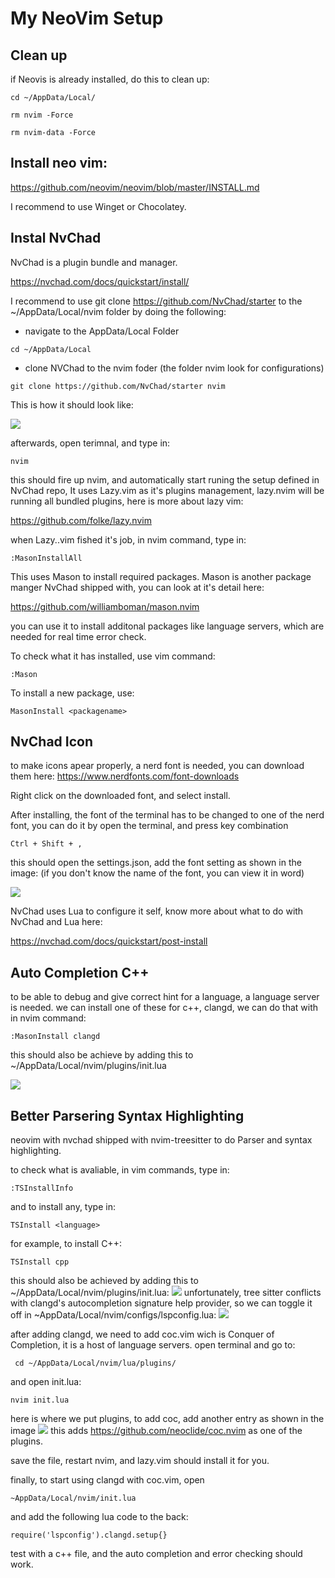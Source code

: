 # My NeoVim Setup

## Clean up
if Neovis is already installed, do this to clean up:
```
cd ~/AppData/Local/ 
```
```
rm nvim -Force
```
``` 
rm nvim-data -Force 
```
## Install neo vim:

https://github.com/neovim/neovim/blob/master/INSTALL.md

I recommend to use Winget or Chocolatey.


## Instal NvChad
NvChad is a plugin bundle and manager.

https://nvchad.com/docs/quickstart/install/

I recommend to use 
git clone https://github.com/NvChad/starter
to the ~/AppData/Local/nvim folder by doing the following:
* navigate to the AppData/Local Folder
``` 
cd ~/AppData/Local
```
* clone NVChad to the nvim foder (the folder nvim look for configurations) 
```
git clone https://github.com/NvChad/starter nvim
```

This is how it should look like:

![](resources/NvChadLocation.png)

afterwards, open terimnal, and type in:
```
nvim
```
this should fire up nvim, and automatically start runing the setup defined in NvChad repo, It uses Lazy.vim as it's plugins management, lazy.nvim will be running all bundled plugins, here is more about lazy vim:

https://github.com/folke/lazy.nvim

when Lazy..vim fished it's job, in nvim command, type in:
```
:MasonInstallAll
```
This uses Mason to install required packages. Mason is another package manger NvChad shipped with, you can look at it's detail here:

https://github.com/williamboman/mason.nvim

you can use it to install additonal packages like language servers, which are needed for real time error check.

To check what it has installed, use vim command:
```
:Mason
```

To install a new package, use:
```
MasonInstall <packagename>
```

## NvChad Icon
to make icons apear properly, a nerd font is needed, you can download them here:
https://www.nerdfonts.com/font-downloads

Right click on the downloaded font, and select install.

After installing, the font of the terminal has to be changed to one of the nerd font, you can do it by open the terminal, and press key combination
```
Ctrl + Shift + ,
``` 
this should open the settings.json, add the font setting as shown in the image: (if you don't know the name of the font, you can view it in word)


![](resources/NVChadIcon.png)

NvChad uses Lua to configure it self, know more about what to do with NvChad and Lua here:

https://nvchad.com/docs/quickstart/post-install

## Auto Completion C++

to be able to debug and give correct hint for a language, a language server is needed. we can install one of these for c++, clangd, we can do that with in nvim command:
```
:MasonInstall clangd
```
this should also be achieve by adding this to ~/AppData/Local/nvim/plugins/init.lua

![](resources/clangdInstallByConfig.png)

## Better Parsering Syntax Highlighting 

neovim with nvchad shipped with nvim-treesitter to do Parser and syntax highlighting.

to check what is avaliable, in vim commands, type in:
```
:TSInstallInfo
```
and to install any, type in:
```
TSInstall <language>
```
for example, to install C++:
```
TSInstall cpp
```
this should also be achieved by adding this to ~/AppData/Local/nvim/plugins/init.lua:
![](resources/treeSitterCpp.png)
unfortunately, tree sitter conflicts with clangd's autocompletion signature help provider, so we can toggle it off in ~AppData/Local/nvim/configs/lspconfig.lua:
![](resources/clandNoConflict.png)

after adding clangd, we need to add coc.vim wich is Conquer of Completion, it is a host of language servers.
open terminal and go to: 
```
 cd ~/AppData/Local/nvim/lua/plugins/
```
and open init.lua:
```
nvim init.lua
```
here is where we put plugins, to add coc, add another entry as shown in the image
![](resources/CocPluginConfig.png)
this adds https://github.com/neoclide/coc.nvim as one of the plugins.

save the file, restart nvim, and lazy.vim should install it for you.

finally, to start using clangd with coc.vim, open
```
~AppData/Local/nvim/init.lua
```
and add the following lua code to the back:
```
require('lspconfig').clangd.setup{}
```
test with a c++ file, and the auto completion and error checking should work.